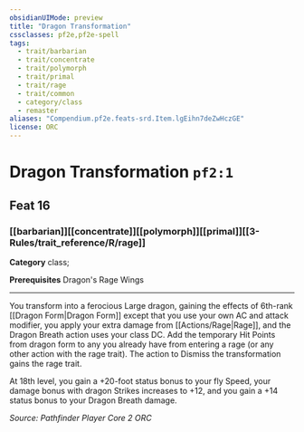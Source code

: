 ```yaml
---
obsidianUIMode: preview
title: "Dragon Transformation"
cssclasses: pf2e,pf2e-spell
tags:
  - trait/barbarian
  - trait/concentrate
  - trait/polymorph
  - trait/primal
  - trait/rage
  - trait/common
  - category/class
  - remaster
aliases: "Compendium.pf2e.feats-srd.Item.lgEihn7deZwHczGE"
license: ORC
---
```

# Dragon Transformation `pf2:1`
## Feat 16
### [[barbarian]][[concentrate]][[polymorph]][[primal]][[3-Rules/trait_reference/R/rage]]

**Category** class; 



**Prerequisites** Dragon's Rage Wings
* * *
You transform into a ferocious Large dragon, gaining the effects of 6th-rank [[Dragon Form|Dragon Form]] except that you use your own AC and attack modifier, you apply your extra damage from [[Actions/Rage|Rage]], and the Dragon Breath action uses your class DC. Add the temporary Hit Points from dragon form to any you already have from entering a rage (or any other action with the rage trait). The action to Dismiss the transformation gains the rage trait.

At 18th level, you gain a +20-foot status bonus to your fly Speed, your damage bonus with dragon Strikes increases to +12, and you gain a +14 status bonus to your Dragon Breath damage.

*Source: Pathfinder Player Core 2*
*ORC*
